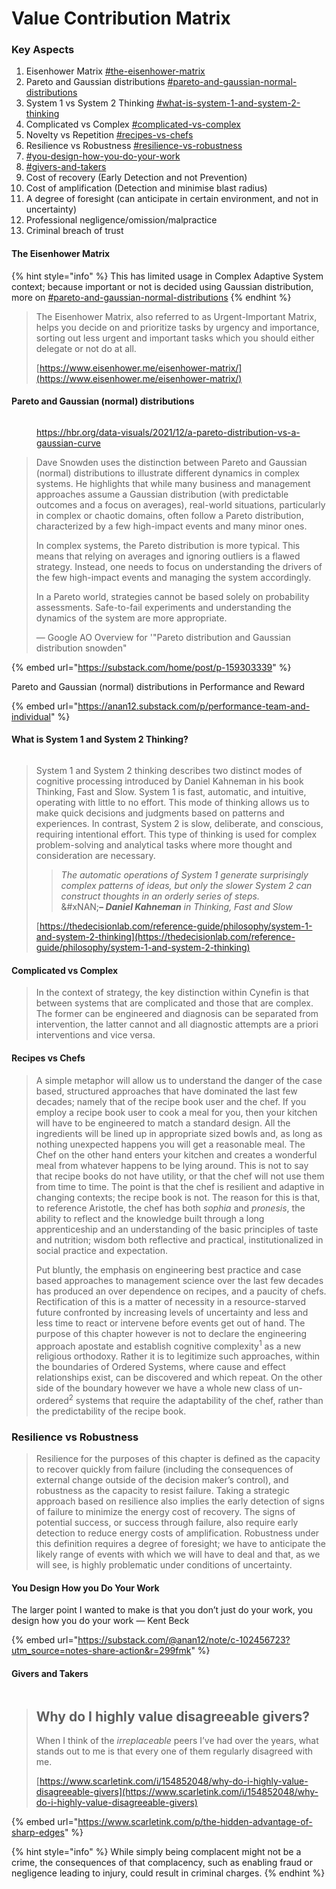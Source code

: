 # Value Contribution Matrix

### Key Aspects

1. Eisenhower Matrix [#the-eisenhower-matrix](value-contribution-matrix.md#the-eisenhower-matrix "mention")
2. Pareto and Gaussian distributions [#pareto-and-gaussian-normal-distributions](value-contribution-matrix.md#pareto-and-gaussian-normal-distributions "mention")
3. System 1 vs System 2 Thinking [#what-is-system-1-and-system-2-thinking](value-contribution-matrix.md#what-is-system-1-and-system-2-thinking "mention")
4. Complicated vs Complex [#complicated-vs-complex](value-contribution-matrix.md#complicated-vs-complex "mention")
5. Novelty vs Repetition [#recipes-vs-chefs](value-contribution-matrix.md#recipes-vs-chefs "mention")
6. Resilience vs Robustness [#resilience-vs-robustness](value-contribution-matrix.md#resilience-vs-robustness "mention")
7. [#you-design-how-you-do-your-work](value-contribution-matrix.md#you-design-how-you-do-your-work "mention")
8. [#givers-and-takers](value-contribution-matrix.md#givers-and-takers "mention")
9. Cost of recovery (Early Detection and not Prevention)
10. Cost of amplification (Detection and minimise blast radius)
11. A degree of foresight (can anticipate in certain environment, and not in uncertainty)
12. Professional negligence/omission/malpractice&#x20;
13. Criminal breach of trust

#### The Eisenhower Matrix

{% hint style="info" %}
This has limited usage in Complex Adaptive System context; because important or not is decided using Gaussian distribution, more on [#pareto-and-gaussian-normal-distributions](value-contribution-matrix.md#pareto-and-gaussian-normal-distributions "mention")
{% endhint %}

> The Eisenhower Matrix, also referred to as Urgent-Important Matrix, helps you decide on and prioritize tasks by urgency and importance, sorting out less urgent and important tasks which you should either delegate or not do at all.
>
> [https://www.eisenhower.me/eisenhower-matrix/](https://www.eisenhower.me/eisenhower-matrix/)

#### Pareto and Gaussian (normal) distributions

<figure><img src="../../.gitbook/assets/image (1) (1).png" alt=""><figcaption><p><a href="https://hbr.org/data-visuals/2021/12/a-pareto-distribution-vs-a-gaussian-curve">https://hbr.org/data-visuals/2021/12/a-pareto-distribution-vs-a-gaussian-curve</a></p></figcaption></figure>

> Dave Snowden uses the distinction between Pareto and Gaussian (normal) distributions to illustrate different dynamics in complex systems. He highlights that while many business and management approaches assume a Gaussian distribution (with predictable outcomes and a focus on averages), real-world situations, particularly in complex or chaotic domains, often follow a Pareto distribution, characterized by a few high-impact events and many minor ones.
>
> In complex systems, the Pareto distribution is more typical. This means that relying on averages and ignoring outliers is a flawed strategy. Instead, one needs to focus on understanding the drivers of the few high-impact events and managing the system accordingly.
>
> In a Pareto world, strategies cannot be based solely on probability assessments. Safe-to-fail experiments and understanding the dynamics of the system are more appropriate.
>
> — Google AO Overview for '"Pareto distribution and Gaussian distribution snowden"

{% embed url="https://substack.com/home/post/p-159303339" %}

Pareto and Gaussian (normal) distributions in Performance and Reward&#x20;

{% embed url="https://anan12.substack.com/p/performance-team-and-individual" %}

#### What is System 1 and System 2 Thinking?

<figure><img src="../../.gitbook/assets/image (1).png" alt=""><figcaption></figcaption></figure>

> System 1 and System 2 thinking describes two distinct modes of cognitive processing introduced by Daniel Kahneman in his book Thinking, Fast and Slow. System 1 is fast, automatic, and intuitive, operating with little to no effort. This mode of thinking allows us to make quick decisions and judgments based on patterns and experiences. In contrast, System 2 is slow, deliberate, and conscious, requiring intentional effort. This type of thinking is used for complex problem-solving and analytical tasks where more thought and consideration are necessary.
>
>
>
> > _The automatic operations of System 1 generate surprisingly complex patterns of ideas, but only the slower System 2 can construct thoughts in an orderly series of steps._\
> > &#xNAN;_**– Daniel Kahneman** in Thinking, Fast and Slow_
>
> [https://thedecisionlab.com/reference-guide/philosophy/system-1-and-system-2-thinking](https://thedecisionlab.com/reference-guide/philosophy/system-1-and-system-2-thinking)

#### Complicated vs Complex

> In the context of strategy, the key distinction within Cynefin is that between systems that are complicated and those that are complex. The former can be engineered and diagnosis can be separated from intervention, the latter cannot and all diagnostic attempts are a priori interventions and vice versa.

#### Recipes vs Chefs&#x20;

> A simple metaphor will allow us to understand the danger of the case based, structured approaches that have dominated the last few decades; namely that of the recipe book user and the chef. If you employ a recipe book user to cook a meal for you, then your kitchen will have to be engineered to match a standard design. All the ingredients will be lined up in appropriate sized bowls and, as long as nothing unexpected happens you will get a reasonable meal. The Chef on the other hand enters your kitchen and creates a wonderful meal from whatever happens to be lying around. This is not to say that recipe books do not have utility, or that the chef will not use them from time to time. The point is that the chef is resilient and adaptive in changing contexts; the recipe book is not. The reason for this is that, to reference Aristotle, the chef has both _sophia_ and _pronesis_, the ability to reflect and the knowledge built through a long apprenticeship and an understanding of the basic principles of taste and nutrition; wisdom both reflective and practical, institutionalized in social practice and expectation.
>
>
>
> Put bluntly, the emphasis on engineering best practice and case based approaches to management science over the last few decades has produced an over dependence on recipes, and a paucity of chefs. Rectification of this is a matter of necessity in a resource-starved future confronted by increasing levels of uncertainty and less and less time to react or intervene before events get out of hand. The purpose of this chapter however is not to declare the engineering approach apostate and establish cognitive complexity<sup>1</sup> as a new religious orthodoxy. Rather it is to legitimize such approaches, within the boundaries of Ordered Systems, where cause and effect relationships exist, can be discovered and which repeat. On the other side of the boundary however we have a whole new class of un-ordered<sup>2</sup> systems that require the adaptability of the chef, rather than the predictability of the recipe book.

### Resilience vs Robustness

> Resilience for the purposes of this chapter is defined as the capacity to recover quickly from failure (including the consequences of external change outside of the decision maker’s control), and robustness as the capacity to resist failure. Taking a strategic approach based on resilience also implies the early detection of signs of failure to minimize the energy cost of recovery. The signs of potential success, or success through failure, also require early detection to reduce energy costs of amplification. Robustness under this definition requires a degree of foresight; we have to anticipate the likely range of events with which we will have to deal and that, as we will see, is highly problematic under conditions of uncertainty.

#### You Design How you Do Your Work

The larger point I wanted to make is that you don’t just do your work, you design how you do your work — Kent Beck

{% embed url="https://substack.com/@anan12/note/c-102456723?utm_source=notes-share-action&r=299fmk" %}

#### Givers and Takers

<figure><img src="../../.gitbook/assets/image.png" alt=""><figcaption></figcaption></figure>

> ## Why do I highly value disagreeable givers?
>
> When I think of the _irreplaceable_ peers I’ve had over the years, what stands out to me is that every one of them regularly disagreed with me.
>
> [https://www.scarletink.com/i/154852048/why-do-i-highly-value-disagreeable-givers](https://www.scarletink.com/i/154852048/why-do-i-highly-value-disagreeable-givers)

{% embed url="https://www.scarletink.com/p/the-hidden-advantage-of-sharp-edges" %}

{% hint style="info" %}
While simply being complacent might not be a crime, the consequences of that complacency, such as enabling fraud or negligence leading to injury, could result in criminal charges.
{% endhint %}

